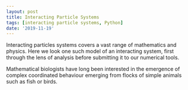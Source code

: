 ```yaml
---
layout: post
title: Interacting Particle Systems
tags: [interacting particle systems, Python]
date: '2019-11-19'
---
```


Interacting particles systems covers a vast range of mathematics and physics. Here we look one such model of an interacting system, first through the lens of analysis before submitting it to our numerical tools.

Mathematical biologists have long been interested in the emergence of complex coordinated behaviour emerging from flocks of simple animals such as fish or birds.
